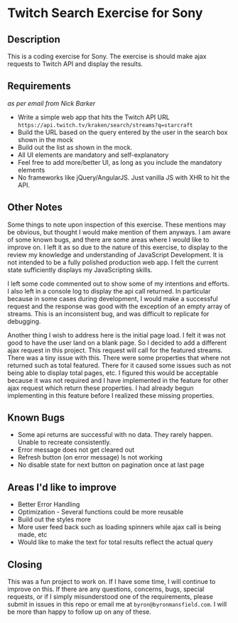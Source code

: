 # Twitch Search Exercise for Sony #

## Description ##
This is a coding exercise for Sony. The exercise is should make ajax requests to Twitch API and display the results.

## Requirements ##
_as per email from Nick Barker_
 * Write a simple web app that hits the Twitch API URL `https://api.twitch.tv/kraken/search/streams?q=starcraft`
 * Build the URL based on the query entered by the user in the search box shown in the mock
 * Build out the list as shown in the mock. 
 * All UI elements are mandatory and self-explanatory
 * Feel free to add more/better UI, as long as you include the mandatory elements
 * No frameworks like jQuery/AngularJS.  Just vanilla JS with XHR to hit the API.

## Other Notes ##

Some things to note upon inspection of this exercise. These mentions may be obvious, but thought I would make mention of them anyways. I am aware of some known bugs, and there are some areas where I would like to improve on. I left it as so due to the nature of this exercise, to display to the review my knowledge and understanding of JavaScript Development. It is not intended to be a fully polished production web app. I felt the current state sufficiently displays my JavaScripting skills.

I left some code commented out to show some of my intentions and efforts. I also left in a console log to display the api call returned. In particular because in some cases during development, I would make a successful request and the response was good with the exception of an empty array of streams. This is an inconsistent bug, and was difficult to replicate for debugging.

Another thing I wish to address here is the initial page load. I felt it was not good to have the user land on a blank page. So I decided to add a different ajax request in this project. This request will call for the featured streams. There was a tiny issue with this. There were some properties that where not returned such as total featured. There for it caused some issues such as not being able to display total pages, etc. I figured this would be acceptable because it was not required and I have implemented in the feature for other ajax request which return these properties. I had already begun implementing in this feature before I realized these missing properties.

## Known Bugs ##

 * Some api returns are successful with no data. They rarely happen. Unable to recreate consistently.
 * Error message does not get cleared out
 * Refresh button (on error message) Is not working
 * No disable state for next button on pagination once at last page

## Areas I'd like to improve ##

 * Better Error Handling
 * Optimization - Several functions could be more reusable
 * Build out the styles more
 * More user feed back such as loading spinners while ajax call is being made, etc
 * Would like to make the text for total results reflect the actual query

## Closing ##

This was a fun project to work on. If I have some time, I will continue to improve on this. If there are any questions, concerns, bugs, special requests, or if I simply misunderstood one of the requirements, please submit in issues in this repo or email me at `byron@byronmansfield.com`. I will be more than happy to follow up on any of these. 
